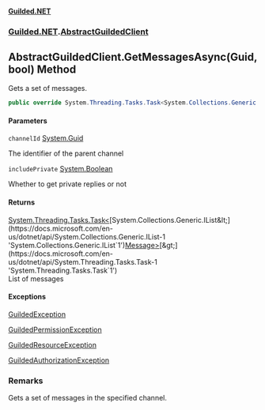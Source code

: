 
#### [Guilded.NET](Guilded_NET 'Guilded.NET')
### [Guilded.NET](Guilded_NET#Guilded_NET 'Guilded.NET').[AbstractGuildedClient](AbstractGuildedClient 'Guilded.NET.AbstractGuildedClient')
## AbstractGuildedClient.GetMessagesAsync(Guid, bool) Method

Gets a set of messages.
```csharp
public override System.Threading.Tasks.Task<System.Collections.Generic.IList<Guilded.NET.Base.Content.Message>> GetMessagesAsync(System.Guid channelId, bool includePrivate=false);
```

#### Parameters

<a name='Guilded_NET_AbstractGuildedClient_GetMessagesAsync(System_Guid_bool)_channelId'></a>
`channelId` [System.Guid](https://docs.microsoft.com/en-us/dotnet/api/System.Guid 'System.Guid')

The identifier of the parent channel

<a name='Guilded_NET_AbstractGuildedClient_GetMessagesAsync(System_Guid_bool)_includePrivate'></a>
`includePrivate` [System.Boolean](https://docs.microsoft.com/en-us/dotnet/api/System.Boolean 'System.Boolean')

Whether to get private replies or not


#### Returns
[System.Threading.Tasks.Task&lt;](https://docs.microsoft.com/en-us/dotnet/api/System.Threading.Tasks.Task-1 'System.Threading.Tasks.Task`1')[System.Collections.Generic.IList&lt;](https://docs.microsoft.com/en-us/dotnet/api/System.Collections.Generic.IList-1 'System.Collections.Generic.IList`1')[Message](https://guilded-net.github.io/references/Message 'Guilded.NET.Base.Content.Message')[&gt;](https://docs.microsoft.com/en-us/dotnet/api/System.Collections.Generic.IList-1 'System.Collections.Generic.IList`1')[&gt;](https://docs.microsoft.com/en-us/dotnet/api/System.Threading.Tasks.Task-1 'System.Threading.Tasks.Task`1')  
List of messages


#### Exceptions

[GuildedException](https://guilded-net.github.io/references/GuildedException 'Guilded.NET.Base.GuildedException')

[GuildedPermissionException](https://guilded-net.github.io/references/GuildedPermissionException 'Guilded.NET.Base.GuildedPermissionException')

[GuildedResourceException](https://guilded-net.github.io/references/GuildedResourceException 'Guilded.NET.Base.GuildedResourceException')

[GuildedAuthorizationException](https://guilded-net.github.io/references/GuildedAuthorizationException 'Guilded.NET.Base.GuildedAuthorizationException')

### Remarks
  
Gets a set of messages in the specified channel.